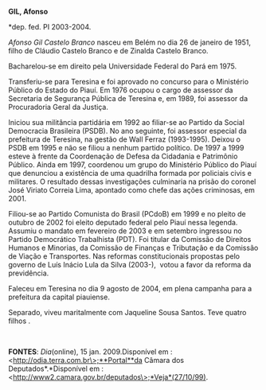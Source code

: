 **GIL, Afonso**

\*dep. fed. PI 2003-2004.

*Afonso Gil Castelo Branco* nasceu em Belém no dia 26 de janeiro de
1951, filho de Cláudio Castelo Branco e de Zinalda Castelo Branco.

Bacharelou-se em direito pela Universidade Federal do Pará em 1975.

Transferiu-se para Teresina e foi aprovado no concurso para o Ministério
Público do Estado do Piauí. Em 1976 ocupou o cargo de assessor da
Secretaria de Segurança Pública de Teresina e, em 1989, foi assessor da
Procuradoria Geral da Justiça.

Iniciou sua militância partidária em 1992 ao filiar-se ao Partido da
Social Democracia Brasileira (PSDB). No ano seguinte, foi assessor
especial da prefeitura de Teresina, na gestão de Wall Ferraz
(1993-1995). Deixou o PSDB em 1995 e não se filiou a nenhum partido
político. De 1997 a 1999 esteve à frente da Coordenação de Defesa da
Cidadania e Patrimônio Público. Ainda em 1997, coordenou um grupo do
Ministério Público do Piauí que denunciou a existência de uma quadrilha
formada por policiais civis e militares. O resultado dessas
investigações culminaria na prisão do coronel José Viriato Correia Lima,
apontado como chefe das ações criminosas, em 2001.

Filiou-se ao Partido Comunista do Brasil (PCdoB) em 1999 e no pleito de
outubro de 2002 foi eleito deputado federal pelo Piauí nessa legenda.
Assumiu o mandato em fevereiro de 2003 e em setembro ingressou no
Partido Democrático Trabalhista (PDT). Foi titular da Comissão de
Direitos Humanos e Minorias, da Comissão de Finanças e Tributação e da
Comissão de Viação e Transportes. Nas reformas constitucionais propostas
pelo governo de Luís Inácio Lula da Silva (2003-),  votou a favor da
reforma da previdência.

Faleceu em Teresina no dia 9 agosto de 2004, em plena campanha para a
prefeitura da capital piauiense.

Separado, viveu maritalmente com Jaqueline Sousa Santos. Teve quatro
filhos .

 

**FONTES**: *Dia*(online), 15 jan. 2009.Disponível em :
\<http://odia.terra.com.br\>;**Portal**da Câmara dos
Deputados*.*Disponível em :
\<http://www2.camara.gov.br/deputados\>;*Veja*(27/10/99).
